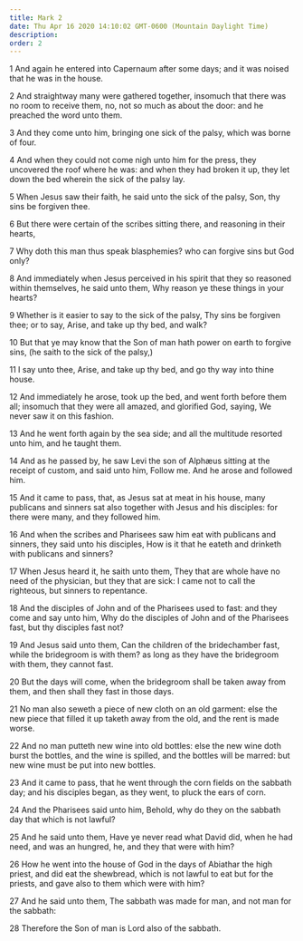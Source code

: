 ```yaml
---
title: Mark 2
date: Thu Apr 16 2020 14:10:02 GMT-0600 (Mountain Daylight Time)
description: 
order: 2
---
```


<p>
  1 And again he entered into Capernaum after some days; and it was noised that
  he was in the house.
</p>
<p>
  2 And straightway many were gathered together, insomuch that there was no room
  to receive them, no, not so much as about the door: and he preached the word
  unto them.
</p>
<p>
  3 And they come unto him, bringing one sick of the palsy, which was borne of
  four.
</p>
<span></span>
<p>
  4 And when they could not come nigh unto him for the press, they uncovered the
  roof where he was: and when they had broken it up, they let down the bed
  wherein the sick of the palsy lay.
</p>
<p>
  5 When Jesus saw their faith, he said unto the sick of the palsy, Son, thy
  sins be forgiven thee.
</p>
<p>
  6 But there were certain of the scribes sitting there, and reasoning in their
  hearts,
</p>
<p>
  7 Why doth this man thus speak blasphemies? who can forgive sins but God only?
</p>
<p>
  8 And immediately when Jesus perceived in his spirit that they so reasoned
  within themselves, he said unto them, Why reason ye these things in your
  hearts?
</p>
<p>
  9 Whether is it easier to say to the sick of the palsy, Thy sins be forgiven
  thee; or to say, Arise, and take up thy bed, and walk?
</p>
<p>
  10 But that ye may know that the Son of man hath power on earth to forgive
  sins, (he saith to the sick of the palsy,)
</p>
<p>
  11 I say unto thee, Arise, and take up thy bed, and go thy way into thine
  house.
</p>
<p>
  12 And immediately he arose, took up the bed, and went forth before them all;
  insomuch that they were all amazed, and glorified God, saying, We never saw it
  on this fashion.
</p>
<p>
  13 And he went forth again by the sea side; and all the multitude resorted
  unto him, and he taught them.
</p>
<p>
  14 And as he passed by, he saw Levi the son of Alph&#xE6;us sitting at the
  receipt of custom, and said unto him, Follow me. And he arose and followed
  him.
</p>
<p>
  15 And it came to pass, that, as Jesus sat at meat in his house, many
  publicans and sinners sat also together with Jesus and his disciples: for
  there were many, and they followed him.
</p>
<p>
  16 And when the scribes and Pharisees saw him eat with publicans and sinners,
  they said unto his disciples, How is it that he eateth and drinketh with
  publicans and sinners?
</p>
<p>
  17 When Jesus heard it, he saith unto them, They that are whole have no need
  of the physician, but they that are sick: I came not to call the righteous,
  but sinners to repentance.
</p>
<p>
  18 And the disciples of John and of the Pharisees used to fast: and they come
  and say unto him, Why do the disciples of John and of the Pharisees fast, but
  thy disciples fast not?
</p>
<p>
  19 And Jesus said unto them, Can the children of the bridechamber fast, while
  the bridegroom is with them? as long as they have the bridegroom with them,
  they cannot fast.
</p>
<p>
  20 But the days will come, when the bridegroom shall be taken away from them,
  and then shall they fast in those days.
</p>
<p>
  21 No man also seweth a piece of new cloth on an old garment: else the new
  piece that filled it up taketh away from the old, and the rent is made worse.
</p>
<p>
  22 And no man putteth new wine into old bottles: else the new wine doth burst
  the bottles, and the wine is spilled, and the bottles will be marred: but new
  wine must be put into new bottles.
</p>
<p>
  23 And it came to pass, that he went through the corn fields on the sabbath
  day; and his disciples began, as they went, to pluck the ears of corn.
</p>
<p>
  24 And the Pharisees said unto him, Behold, why do they on the sabbath day
  that which is not lawful?
</p>
<span></span>
<p>
  25 And he said unto them, Have ye never read what David did, when he had need,
  and was an hungred, he, and they that were with him?
</p>
<p>
  26 How he went into the house of God in the days of Abiathar the high priest,
  and did eat the shewbread, which is not lawful to eat but for the priests, and
  gave also to them which were with him?
</p>
<p>
  27 And he said unto them, The sabbath was made for man, and not man for the
  sabbath:
</p>
<p>28 Therefore the Son of man is Lord also of the sabbath.</p>
